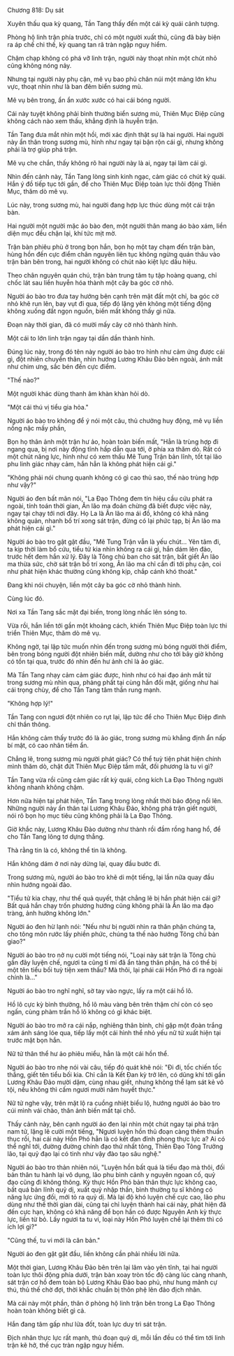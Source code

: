 




Chương 818: Dụ sát


Xuyên thấu qua kỳ quang, Tần Tang thấy đến một cái kỳ quái cảnh tượng.

Phòng hộ linh trận phía trước, chỉ có một người xuất thủ, cũng đã bày biện ra áp chế chi thế, kỳ quang tan rã tràn ngập nguy hiểm.

Chậm chạp không có phá vỡ linh trận, người này thoạt nhìn một chút nhỏ cũng không nóng nảy.

Nhưng tại người này phụ cận, mê vụ bao phủ chân núi một mảng lớn khu vực, thoạt nhìn như là ban đêm biển sương mù.

Mê vụ bên trong, ẩn ẩn xước xước có hai cái bóng người.

Cái này tuyệt không phải bình thường biển sương mù, Thiên Mục Điệp cũng không cách nào xem thấu, khẳng định là huyễn trận.

Tần Tang đưa mắt nhìn một hồi, mới xác định thật sự là hai người. Hai người này ẩn thân trong sương mù, hình như ngay tại bận rộn cái gì, nhưng không phải là trợ giúp phá trận.

Mê vụ che chắn, thấy không rõ hai người này là ai, ngay tại làm cái gì.

Nhìn đến cảnh này, Tần Tang lòng sinh kinh ngạc, cảm giác có chút kỳ quái. Hắn ý đồ tiếp tục tới gần, để cho Thiên Mục Điệp toàn lực thôi động Thiên Mục, thăm dò mê vụ.

Lúc này, trong sương mù, hai người đang hợp lực thúc dùng một cái trận bàn.

Hai người một người mặc áo bào đen, một người thân mang áo bào xám, liền diện mục đều chặn lại, khí tức mịt mờ.

Trận bàn phiêu phù ở trong bọn hắn, bọn họ một tay chạm đến trận bàn, hùng hồn đến cực điểm chân nguyên liên tục không ngừng quán thâu vào trận bàn bên trong, hai người không có chút nào kiệt lực dấu hiệu.

Theo chân nguyên quán chú, trận bàn trung tâm tụ tập hoàng quang, chỉ chốc lát sau liền huyễn hóa thành một cây ba góc cờ nhỏ.

Người áo bào tro đưa tay hướng bên cạnh trên mặt đất một chỉ, ba góc cờ nhỏ khẽ run lên, bay vụt đi qua, tiếp đó lặng yên không một tiếng động không xuống đất ngọn nguồn, biến mất không thấy gì nữa.

Đoạn này thời gian, đã có mười mấy cây cờ nhỏ thành hình.

Một cái to lớn linh trận ngay tại dần dần thành hình.

Đúng lúc này, trong đó tên này người áo bào tro hình như cảm ứng được cái gì, đột nhiên chuyển thân, nhìn hướng Lương Khâu Đảo bên ngoài, ánh mắt như chim ưng, sắc bén đến cực điểm.

"Thế nào?"

Một người khác dùng thanh âm khàn khàn hỏi dò.

"Một cái thú vị tiểu gia hỏa."

Người áo bào tro không để ý nói một câu, thủ chưởng huy động, mê vụ liền nồng nặc mấy phần,

Bọn họ thân ảnh một trận hư ảo, hoàn toàn biến mất, "Hẳn là trùng hợp đi ngang qua, bị nơi này động tĩnh hấp dẫn qua tới, ở phía xa thăm dò. Rất có một chút năng lực, hình như có xem thấu Mê Tung Trận bản lĩnh, tốt tại lão phu linh giác nhạy cảm, hắn hẳn là không phát hiện cái gì."

"Không phải nói chung quanh không có gì cao thủ sao, thế nào trùng hợp như vậy?"

Người áo đen bất mãn nói, "La Đạo Thông đem tín hiệu cầu cứu phát ra ngoài, tính toán thời gian, Ân lão ma đoán chừng đã biết được việc này, ngay tại chạy tới nơi đây. Họ La là Ân lão ma ái đồ, không có khả năng không quản, nhanh bố trí xong sát trận, đừng có lại phức tạp, bị Ân lão ma phát hiện cái gì."

Người áo bào tro gật gật đầu, "Mê Tung Trận vẫn là yếu chút... Yên tâm đi, ta kịp thời làm bổ cứu, tiểu tử kia nhìn không ra cái gì, hắn dám lên đảo, trước hết đem hắn xử lý. Đây là Tông chủ ban cho sát trận, bắt giết Ân lão ma thừa sức, chờ sát trận bố trí xong, Ân lão ma chỉ cần đi tới phụ cận, coi như phát hiện khác thường cũng không kịp, chắp cánh khó thoát."

Đang khi nói chuyện, liền một cây ba góc cờ nhỏ thành hình.

Cùng lúc đó.

Nơi xa Tần Tang sắc mặt đại biến, trong lòng nhấc lên sóng to.

Vừa rồi, hắn liền tới gần một khoảng cách, khiến Thiên Mục Điệp toàn lực thi triển Thiên Mục, thăm dò mê vụ.

Không ngờ, tại lập tức muốn nhìn đến trong sương mù bóng người thời điểm, bên trong bóng người đột nhiên biến mất, dường như cho tới bây giờ không có tồn tại qua, trước đó nhìn đến hư ảnh chỉ là ảo giác.

Mà Tần Tang nhạy cảm cảm giác được, hình như có hai đạo ánh mắt từ trong sương mù nhìn qua, phảng phất tại cùng hắn đối mặt, giống như hai cái trọng chùy, để cho Tần Tang tâm thần rung mạnh.

"Không hợp lý!"

Tần Tang con ngươi đột nhiên co rụt lại, lập tức để cho Thiên Mục Điệp đình chỉ thần thông.

Hắn không cảm thấy trước đó là ảo giác, trong sương mù khẳng định ẩn nấp bí mật, có cao nhân tiềm ẩn.

Chẳng lẽ, trong sương mù người phát giác? Có thể tuỳ tiện phát hiện chính mình thăm dò, chặt đứt Thiên Mục Điệp tầm mắt, đối phương là tu vi gì?

Tần Tang vừa rồi cũng cảm giác rất kỳ quái, công kích La Đạo Thông người không nhanh không chậm.

Hơn nữa hiện tại phát hiện, Tần Tang trong lòng nhất thời báo động nổi lên. Những người này ẩn thân tại Lương Khâu Đảo, không phá trận giết người, nói rõ bọn họ mục tiêu cũng không phải là La Đạo Thông.

Giờ khắc này, Lương Khâu Đảo dường như thành rồi đầm rồng hang hổ, để cho Tần Tang lông tơ dựng thẳng.

Thà rằng tin là có, không thể tin là không.

Hắn không dám ở nơi này dừng lại, quay đầu bước đi.

Trong sương mù, người áo bào tro khẽ di một tiếng, lại lần nữa quay đầu nhìn hướng ngoài đảo.

"Tiểu tử kia chạy, như thế quả quyết, thật chẳng lẽ bị hắn phát hiện cái gì? Bất quá hắn chạy trốn phương hướng cũng không phải là Ân lão ma đạo tràng, ảnh hưởng không lớn."

Người áo đen hừ lạnh nói: "Nếu như bị người nhìn ra thân phận chúng ta, cho tông môn rước lấy phiền phức, chúng ta thế nào hướng Tông chủ bàn giao?"

Người áo bào tro nở nụ cười một tiếng nói, "Loại này sát trận là Tông chủ gần đây luyện chế, ngươi ta cũng tỉ mỉ đã ẩn tàng thân phận, há có thể bị một tên tiểu bối tuỳ tiện xem thấu? Mà thôi, lại phái cái Hồn Phó đi ra ngoài chính là..."

Người áo bào tro nghĩ nghĩ, sờ tay vào ngực, lấy ra một cái hồ lô.

Hồ lô cực kỳ bình thường, hồ lô màu vàng bên trên thậm chí còn có sẹo ngấn, cùng phàm trần hồ lô không có gì khác biệt.

Người áo bào tro mở ra cái nắp, nghiêng thân bình, chỉ gặp một đoàn trắng xám ánh sáng lóe qua, tiếp lấy một cái hình thể nhỏ yếu nữ tử xuất hiện tại trước mặt bọn hắn.

Nữ tử thân thể hư ảo phiêu miểu, hẳn là một cái hồn thể.

Người áo bào tro nhẹ nói vài câu, tiếp đó quát khẽ nói: "Đi đi, tốc chiến tốc thắng, giết tên tiểu bối kia. Chỉ cần là Kết Đan kỳ trở lên, có dũng khí tới gần Lương Khâu Đảo mười dặm, cùng nhau giết, nhưng không thể lạm sát kẻ vô tội, nếu không thì cấm ngươi mười năm huyết thực."

Nữ tử nghe vậy, trên mặt lộ ra cuồng nhiệt biểu lộ, hướng người áo bào tro cúi mình vái chào, thân ảnh biến mất tại chỗ.

Thấy cảnh này, bên cạnh người áo đen lại nhìn một chút ngay tại phá trận nam tử, lặng lẽ cười một tiếng, "Ngươi luyện hồn thủ đoạn càng thêm thuần thục rồi, hai cái này Hồn Phó hẳn là có kết đan đỉnh phong thực lực a? Ai có thể nghĩ tới, đường đường chính đạo thứ nhất tông, Thiên Đạo Tông Trưởng lão, tại quỷ đạo lại có tinh như vậy đào tạo sâu nghệ."

Người áo bào tro thản nhiên nói, "Luyện hồn bất quá là tiểu đạo mà thôi, đối bản thân tu hành lại vô dụng, lão phu bình cảnh y nguyên ngoan cố, quỷ đạo cũng đi không thông. Kỳ thực Hồn Phó bản thân thực lực không cao, bất quá bản lĩnh quỷ dị, xuất quỷ nhập thần, bình thường tu sĩ không có năng lực ứng đối, mới tỏ ra quỷ dị. Mà lại độ khó luyện chế cực cao, lão phu dùng như thế thời gian dài, cũng tại chỉ luyện thành hai cái này, phát hiện đã đến cực hạn, không có khả năng để bọn hắn có được Nguyên Anh kỳ thực lực, liền từ bỏ. Lấy ngươi ta tu vi, loại này Hồn Phó luyện chế lại thêm thì có ích lợi gì?"

"Cũng thế, tu vi mới là căn bản."

Người áo đen gật gật đầu, liền không cần phải nhiều lời nữa.

Một thời gian, Lương Khâu Đảo bên trên lại lâm vào yên tĩnh, tại hai người toàn lực thôi động phía dưới, trận bàn xoay tròn tốc độ càng lúc càng nhanh, sát trận cơ hồ đem toàn bộ Lương Khâu Đảo bao phủ, như hung mãnh cự thú, thủ thế chờ đợi, thời khắc chuẩn bị thôn phệ lên đảo địch nhân.

Mà cái này một phần, thân ở phòng hộ linh trận bên trong La Đạo Thông hoàn toàn không biết gì cả.

Hắn đang tâm gấp như lửa đốt, toàn lực duy trì sát trận.

Địch nhân thực lực rất mạnh, thủ đoạn quỷ dị, mỗi lần đều có thể tìm tới linh trận kẽ hở, thế cục tràn ngập nguy hiểm.




